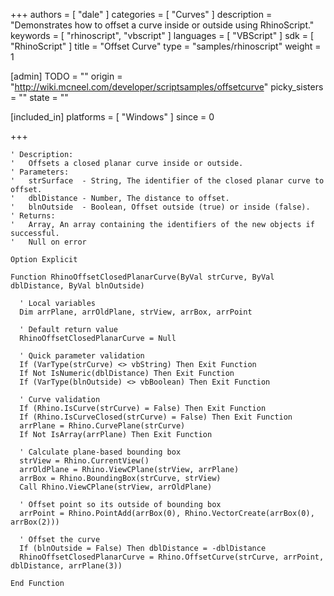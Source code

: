 +++
authors = [ "dale" ]
categories = [ "Curves" ]
description = "Demonstrates how to offset a curve inside or outside using RhinoScript."
keywords = [ "rhinoscript", "vbscript" ]
languages = [ "VBScript" ]
sdk = [ "RhinoScript" ]
title = "Offset Curve"
type = "samples/rhinoscript"
weight = 1

[admin]
TODO = ""
origin = "http://wiki.mcneel.com/developer/scriptsamples/offsetcurve"
picky_sisters = ""
state = ""

[included_in]
platforms = [ "Windows" ]
since = 0

+++

```vbnet
' Description:
'   Offsets a closed planar curve inside or outside.
' Parameters:
'   strSurface  - String, The identifier of the closed planar curve to offset.
'   dblDistance - Number, The distance to offset.
'   blnOutside  - Boolean, Offset outside (true) or inside (false).
' Returns:
'   Array, An array containing the identifiers of the new objects if successful.
'   Null on error

Option Explicit

Function RhinoOffsetClosedPlanarCurve(ByVal strCurve, ByVal dblDistance, ByVal blnOutside)

  ' Local variables
  Dim arrPlane, arrOldPlane, strView, arrBox, arrPoint

  ' Default return value
  RhinoOffsetClosedPlanarCurve = Null

  ' Quick parameter validation
  If (VarType(strCurve) <> vbString) Then Exit Function
  If Not IsNumeric(dblDistance) Then Exit Function
  If (VarType(blnOutside) <> vbBoolean) Then Exit Function

  ' Curve validation
  If (Rhino.IsCurve(strCurve) = False) Then Exit Function
  If (Rhino.IsCurveClosed(strCurve) = False) Then Exit Function
  arrPlane = Rhino.CurvePlane(strCurve)
  If Not IsArray(arrPlane) Then Exit Function

  ' Calculate plane-based bounding box
  strView = Rhino.CurrentView()
  arrOldPlane = Rhino.ViewCPlane(strView, arrPlane)
  arrBox = Rhino.BoundingBox(strCurve, strView)
  Call Rhino.ViewCPlane(strView, arrOldPlane)

  ' Offset point so its outside of bounding box
  arrPoint = Rhino.PointAdd(arrBox(0), Rhino.VectorCreate(arrBox(0), arrBox(2)))

  ' Offset the curve
  If (blnOutside = False) Then dblDistance = -dblDistance
  RhinoOffsetClosedPlanarCurve = Rhino.OffsetCurve(strCurve, arrPoint, dblDistance, arrPlane(3))

End Function
```
